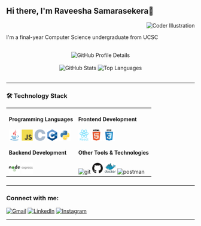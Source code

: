 <!-- Header -->
<div align="center">
 <h2 align="left">Hi there, I'm Raveesha Samarasekera👋</h2>
</div>

<!-- Coder Illustration -->
<p align="right">
  <img src="https://user-images.githubusercontent.com/74038190/212257484-9181c5d9-7d84-4895-ae6c-34ba2f588c88.gif" alt="Coder Illustration" width="350"/>
</p>

<!-- Introduction -->
<p align="left">
  I'm a final-year Computer Science undergraduate from UCSC
</p>

<br>

<!-- GitHub Stats & Trophies -->
<div align="center">
  <!-- Profile Details Card (similar to the one in the image) -->
  <img src="https://github-profile-summary-cards.vercel.app/api/cards/profile-details?username=Raveesha23&theme=dark" alt="GitHub Profile Details"/>
  <br><br>
  <!-- GitHub Stats Card -->
  <img src="https://github-readme-stats.vercel.app/api?username=Raveesha23&show_icons=true&theme=dark&hide_border=true&count_private=true&include_all_commits=true" alt="GitHub Stats" />
  <!-- Top Languages Card -->
  <img src="https://github-readme-stats.vercel.app/api/top-langs/?username=Raveesha23&layout=compact&theme=dark&hide_border=true" alt="Top Languages" />
  <br><br>
  <!-- GitHub Trophies -->
<!--   <img src="https://github-profile-trophy.vercel.app/?username=Raveesha23&theme=darkhub&no-frame=true&no-bg=true&margin-w=4" alt="GitHub Trophies" /> -->
</div>

---

<!-- Tech Stack -->
### 🛠️ Technology Stack
<div align="center" width="100%">
  <table>
  <tr>
    <td valign="top">
      <h4>Programming Languages</h4>
      <div align="left">
        <img src="https://raw.githubusercontent.com/devicons/devicon/master/icons/java/java-original.svg" alt="java" width="30" height="30"/> 
        <img src="https://raw.githubusercontent.com/devicons/devicon/master/icons/javascript/javascript-original.svg" alt="javascript" width="30" height="30"/>
        <img src="https://raw.githubusercontent.com/devicons/devicon/master/icons/c/c-original.svg" alt="c" width="30" height="30"/>
        <img src="https://raw.githubusercontent.com/devicons/devicon/master/icons/cplusplus/cplusplus-original.svg" alt="cplusplus" width="30" height="30"/>
        <img src="https://raw.githubusercontent.com/devicons/devicon/master/icons/python/python-original.svg" alt="python" width="30" height="30"/>
      </div>
      <h4>Backend Development</h4>
        <img src="https://raw.githubusercontent.com/devicons/devicon/master/icons/nodejs/nodejs-original-wordmark.svg" alt="nodejs" width="30" height="30"/>
        <img src="https://raw.githubusercontent.com/devicons/devicon/master/icons/express/express-original-wordmark.svg" alt="express" width="30" height="30"/>
    </td>
    <td valign="top">
      <h4>Frontend Development</h4>
        <img src="https://raw.githubusercontent.com/devicons/devicon/master/icons/react/react-original-wordmark.svg" alt="react" width="30" height="30"/> 
        <img src="https://raw.githubusercontent.com/devicons/devicon/master/icons/html5/html5-original-wordmark.svg" alt="html5" width="30" height="30"/> 
        <img src="https://raw.githubusercontent.com/devicons/devicon/master/icons/css3/css3-original-wordmark.svg" alt="css3" width="30" height="30"/> 
      <h4>Other Tools & Technologies</h4>
        <img src="https://www.vectorlogo.zone/logos/git-scm/git-scm-icon.svg" alt="git" width="40" height="40"/>
        <img src="https://raw.githubusercontent.com/devicons/devicon/master/icons/github/github-original.svg" alt="github" width="30" height="30"/> 
        <img src="https://raw.githubusercontent.com/devicons/devicon/master/icons/docker/docker-original-wordmark.svg" alt="docker" width="30" height="30"/> 
        <img src="https://www.vectorlogo.zone/logos/getpostman/getpostman-icon.svg" alt="postman" width="30" height="30"/>
    </td>
  </tr>
</table>
</div>

###
---

<!-- Socials -->
<h3 align="left">Connect with me:</h3
🔗 Connect with me                                   
<p align="left">
  <a href="mailto:raveeshagihani@gmail.com" target="_blank"><img src="https://img.shields.io/badge/Gmail-D14836?style=for-the-badge&logo=gmail&logoColor=white" alt="Gmail"/></a>
  <a href="https://www.linkedin.com/in/raveesha-samarasekera" target="_blank"><img src="https://img.shields.io/badge/LinkedIn-0077B5?style=for-the-badge&logo=linkedin&logoColor=white" alt="LinkedIn"/></a>
  <a href="https://instagram.com/YOUR-INSTAGRAM-USERNAME" target="_blank"><img src="https://img.shields.io/badge/Instagram-E4405F?style=for-the-badge&logo=instagram&logoColor=white" alt="Instagram"/></a>
</p>

---
